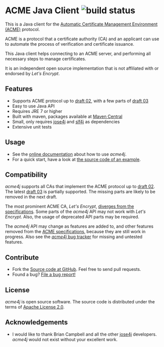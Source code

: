 # ACME Java Client ![build status](https://shredzone.org/badge/acme4j.svg)

This is a Java client for the [Automatic Certificate Management Environment (ACME)](https://tools.ietf.org/html/draft-ietf-acme-acme-01) protocol.

ACME is a protocol that a certificate authority (CA) and an applicant can use to automate the process of verification and certificate issuance.

This Java client helps connecting to an ACME server, and performing all necessary steps to manage certificates.

It is an independent open source implementation that is not affiliated with or endorsed by _Let's Encrypt_.

## Features

* Supports ACME protocol up to [draft 02](https://tools.ietf.org/html/draft-ietf-acme-acme-02), with a few parts of [draft 03](https://tools.ietf.org/html/draft-ietf-acme-acme-03)
* Easy to use Java API
* Requires JRE 7 or higher
* Built with maven, packages available at [Maven Central](http://search.maven.org/#search|ga|1|g%3A%22org.shredzone.acme4j%22)
* Small, only requires [jose4j](https://bitbucket.org/b_c/jose4j/wiki/Home) and [slf4j](http://www.slf4j.org/) as dependencies
* Extensive unit tests

## Usage

* See the [online documentation](https://shredzone.org/maven/acme4j/) about how to use _acme4j_.
* For a quick start, have a look at [the source code of an example](https://github.com/shred/acme4j/blob/master/acme4j-example/src/main/java/org/shredzone/acme4j/ClientTest.java).

## Compatibility

_acme4j_ supports all CAs that implement the ACME protocol up to [draft 02](https://tools.ietf.org/html/draft-ietf-acme-acme-02). The latest [draft 03](https://tools.ietf.org/html/draft-ietf-acme-acme-03) is partially supported. The missing parts are likely to be removed in the next draft.

The most prominent ACME CA, _Let's Encrypt_, [diverges from the specifications](https://github.com/letsencrypt/boulder/blob/master/docs/acme-divergences.md). Some parts of the _acme4j_ API may not work with _Let's Encrypt_. Also, the usage of deprecated API parts may be required.

The _acme4j_ API may change as features are added to, and other features removed from the [ACME specifications](https://github.com/ietf-wg-acme/acme), because they are still work in progress. Also see the [_acme4j_ bug tracker](https://github.com/shred/acme4j/issues) for missing and untested features.

## Contribute

* Fork the [Source code at GitHub](https://github.com/shred/acme4j). Feel free to send pull requests.
* Found a bug? [File a bug report!](https://github.com/shred/acme4j/issues)

## License

_acme4j_ is open source software. The source code is distributed under the terms of [Apache License 2.0](http://www.apache.org/licenses/LICENSE-2.0).

## Acknowledgements

* I would like to thank Brian Campbell and all the other [jose4j](https://bitbucket.org/b_c/jose4j/wiki/Home) developers. _acme4j_ would not exist without your excellent work.
